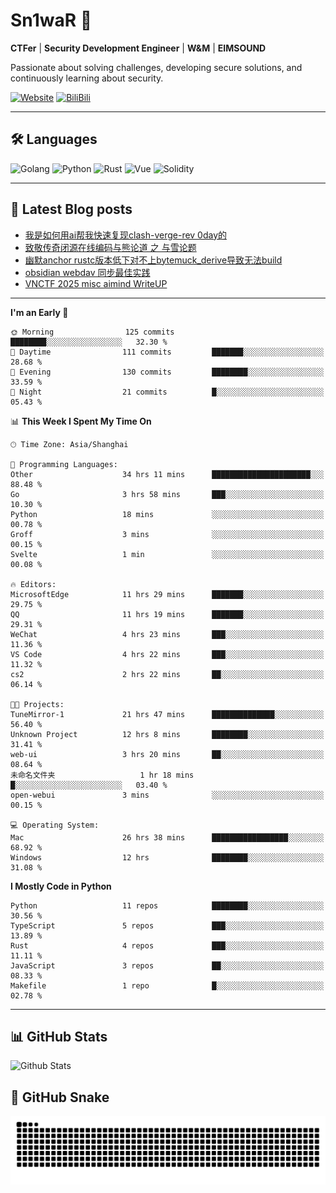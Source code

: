 # Sn1waR 👋

**CTFer** | **Security Development Engineer** | **W&M** | **EIMSOUND**

Passionate about solving challenges, developing secure solutions, and continuously learning about security.

[![Website](https://img.shields.io/website?url=https%3A%2F%2Fwww.snowywar.top)](https://www.snowywar.top) 
[![BiliBili](https://img.shields.io/badge/BiliBili-哔哩哔哩-00A1D6?style=flat&logo=bilibili&logoColor=white)](https://space.bilibili.com/8389161)  

---

## 🛠️ Languages
![Golang](https://img.shields.io/badge/-Golang-00ADD8?style=flat&logo=go&logoColor=white)
![Python](https://img.shields.io/badge/-Python-3776AB?style=flat&logo=python&logoColor=white)
![Rust](https://img.shields.io/badge/-Rust-000000?style=flat&logo=rust&logoColor=white)
![Vue](https://img.shields.io/badge/-Vue.js-4FC08D?style=flat&logo=vue.js&logoColor=white)
![Solidity](https://img.shields.io/badge/-Solidity-363636?style=flat&logo=solidity&logoColor=white)

---
## 📖 Latest Blog posts
<!-- BLOG-POST-LIST:START -->
- [我是如何用ai帮我快速复现clash-verge-rev 0day的](https://www.snowywar.top/4595.html)
- [致敬传奇闭源在线编码与熊论道 之 与雪论题](https://www.snowywar.top/4590.html)
- [幽默anchor rustc版本低下对不上bytemuck_derive导致无法build](https://www.snowywar.top/4587.html)
- [obsidian webdav 同步最佳实践](https://www.snowywar.top/4555.html)
- [VNCTF 2025 misc aimind WriteUP](https://www.snowywar.top/4546.html)
<!-- BLOG-POST-LIST:END -->
---
<!--START_SECTION:waka-->
**I'm an Early 🐤** 

```text
🌞 Morning                125 commits         ████████░░░░░░░░░░░░░░░░░   32.30 % 
🌆 Daytime                111 commits         ███████░░░░░░░░░░░░░░░░░░   28.68 % 
🌃 Evening                130 commits         ████████░░░░░░░░░░░░░░░░░   33.59 % 
🌙 Night                  21 commits          █░░░░░░░░░░░░░░░░░░░░░░░░   05.43 % 
```


📊 **This Week I Spent My Time On** 

```text
🕑︎ Time Zone: Asia/Shanghai

💬 Programming Languages: 
Other                    34 hrs 11 mins      ██████████████████████░░░   88.48 % 
Go                       3 hrs 58 mins       ███░░░░░░░░░░░░░░░░░░░░░░   10.30 % 
Python                   18 mins             ░░░░░░░░░░░░░░░░░░░░░░░░░   00.78 % 
Groff                    3 mins              ░░░░░░░░░░░░░░░░░░░░░░░░░   00.15 % 
Svelte                   1 min               ░░░░░░░░░░░░░░░░░░░░░░░░░   00.08 % 

🔥 Editors: 
MicrosoftEdge            11 hrs 29 mins      ███████░░░░░░░░░░░░░░░░░░   29.75 % 
QQ                       11 hrs 19 mins      ███████░░░░░░░░░░░░░░░░░░   29.31 % 
WeChat                   4 hrs 23 mins       ███░░░░░░░░░░░░░░░░░░░░░░   11.36 % 
VS Code                  4 hrs 22 mins       ███░░░░░░░░░░░░░░░░░░░░░░   11.32 % 
cs2                      2 hrs 22 mins       ██░░░░░░░░░░░░░░░░░░░░░░░   06.14 % 

🐱‍💻 Projects: 
TuneMirror-1             21 hrs 47 mins      ██████████████░░░░░░░░░░░   56.40 % 
Unknown Project          12 hrs 8 mins       ████████░░░░░░░░░░░░░░░░░   31.41 % 
web-ui                   3 hrs 20 mins       ██░░░░░░░░░░░░░░░░░░░░░░░   08.64 % 
未命名文件夹                   1 hr 18 mins        █░░░░░░░░░░░░░░░░░░░░░░░░   03.40 % 
open-webui               3 mins              ░░░░░░░░░░░░░░░░░░░░░░░░░   00.15 % 

💻 Operating System: 
Mac                      26 hrs 38 mins      █████████████████░░░░░░░░   68.92 % 
Windows                  12 hrs              ████████░░░░░░░░░░░░░░░░░   31.08 % 
```

**I Mostly Code in Python** 

```text
Python                   11 repos            ████████░░░░░░░░░░░░░░░░░   30.56 % 
TypeScript               5 repos             ███░░░░░░░░░░░░░░░░░░░░░░   13.89 % 
Rust                     4 repos             ███░░░░░░░░░░░░░░░░░░░░░░   11.11 % 
JavaScript               3 repos             ██░░░░░░░░░░░░░░░░░░░░░░░   08.33 % 
Makefile                 1 repo              █░░░░░░░░░░░░░░░░░░░░░░░░   02.78 % 
```




<!--END_SECTION:waka-->
---

## 📊 GitHub Stats
![Github Stats](https://github-readme-stats.vercel.app/api?username=jiayuqi7813&show_icons=true&theme=radical)

## 🐍 GitHub Snake
<picture>
  <source media="(prefers-color-scheme: dark)" srcset="https://raw.githubusercontent.com/jiayuqi7813/jiayuqi7813/output/github-contribution-grid-snake-dark.svg">
  <source media="(prefers-color-scheme: light)" srcset="https://raw.githubusercontent.com/jiayuqi7813/jiayuqi7813/output/github-contribution-grid-snake.svg">
  <img alt="github contribution grid snake animation" src="https://raw.githubusercontent.com/jiayuqi7813/jiayuqi7813/output/github-contribution-grid-snake.svg">
</picture>

